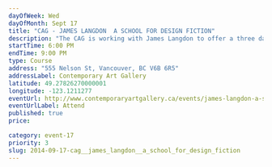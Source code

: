```yaml
---
dayOfWeek: Wed
dayOfMonth: Sept 17
title: "CAG - JAMES LANGDON  A SCHOOL FOR DESIGN FICTION"
description: "The CAG is working with James Langdon to offer a three day workshop exploring narrative approaches to design, a series of connected exercises subjecting a collection of found materials to various manual and conceptual processes."
startTime: 6:00 PM
endTime: 9:00 PM
type: Course
address: "555 Nelson St, Vancouver, BC V6B 6R5"
addressLabel: Contemporary Art Gallery
latitude: 49.27826270000001
longitude: -123.1211277
eventUrl: http://www.contemporaryartgallery.ca/events/james-langdon-a-school-for-design-fiction/
eventUrlLabel: Attend
published: true
price: 

category: event-17
priority: 3
slug: 2014-09-17-cag__james_langdon__a_school_for_design_fiction
---
```

